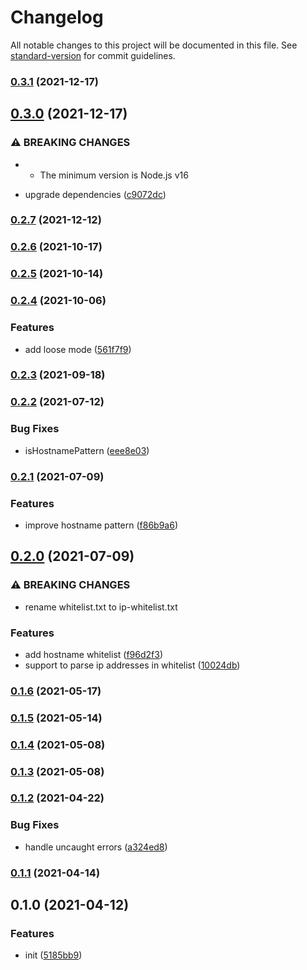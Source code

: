 # Changelog

All notable changes to this project will be documented in this file. See [standard-version](https://github.com/conventional-changelog/standard-version) for commit guidelines.

### [0.3.1](https://github.com/BlackGlory/fcdns/compare/v0.3.0...v0.3.1) (2021-12-17)

## [0.3.0](https://github.com/BlackGlory/fcdns/compare/v0.2.7...v0.3.0) (2021-12-17)


### ⚠ BREAKING CHANGES

* - The minimum version is Node.js v16

* upgrade dependencies ([c9072dc](https://github.com/BlackGlory/fcdns/commit/c9072dc80e8f6867aca7f0a9d05abec154195f21))

### [0.2.7](https://github.com/BlackGlory/fcdns/compare/v0.2.6...v0.2.7) (2021-12-12)

### [0.2.6](https://github.com/BlackGlory/fcdns/compare/v0.2.5...v0.2.6) (2021-10-17)

### [0.2.5](https://github.com/BlackGlory/fcdns/compare/v0.2.4...v0.2.5) (2021-10-14)

### [0.2.4](https://github.com/BlackGlory/fcdns/compare/v0.2.3...v0.2.4) (2021-10-06)


### Features

* add loose mode ([561f7f9](https://github.com/BlackGlory/fcdns/commit/561f7f9181a5bd76e5093ed5e7fc65daadd4702d))

### [0.2.3](https://github.com/BlackGlory/fcdns/compare/v0.2.2...v0.2.3) (2021-09-18)

### [0.2.2](https://github.com/BlackGlory/fcdns/compare/v0.2.1...v0.2.2) (2021-07-12)


### Bug Fixes

* isHostnamePattern ([eee8e03](https://github.com/BlackGlory/fcdns/commit/eee8e03703e4cac962db6b2d05965f877051c30b))

### [0.2.1](https://github.com/BlackGlory/fcdns/compare/v0.2.0...v0.2.1) (2021-07-09)


### Features

* improve hostname pattern ([f86b9a6](https://github.com/BlackGlory/fcdns/commit/f86b9a64c92160dc5995fa1dc77e0a1f2c1daa3d))

## [0.2.0](https://github.com/BlackGlory/fcdns/compare/v0.1.6...v0.2.0) (2021-07-09)


### ⚠ BREAKING CHANGES

* rename whitelist.txt to ip-whitelist.txt

### Features

* add hostname whitelist ([f96d2f3](https://github.com/BlackGlory/fcdns/commit/f96d2f38daf1506e168d7e380b09edad87165d06))
* support to parse ip addresses in whitelist ([10024db](https://github.com/BlackGlory/fcdns/commit/10024db45acb5201f67ecc64a7e2cf54ade396b4))

### [0.1.6](https://github.com/BlackGlory/fcdns/compare/v0.1.5...v0.1.6) (2021-05-17)

### [0.1.5](https://github.com/BlackGlory/fcdns/compare/v0.1.4...v0.1.5) (2021-05-14)

### [0.1.4](https://github.com/BlackGlory/fcdns/compare/v0.1.3...v0.1.4) (2021-05-08)

### [0.1.3](https://github.com/BlackGlory/fcdns/compare/v0.1.2...v0.1.3) (2021-05-08)

### [0.1.2](https://github.com/BlackGlory/fcdns/compare/v0.1.1...v0.1.2) (2021-04-22)


### Bug Fixes

* handle uncaught errors ([a324ed8](https://github.com/BlackGlory/fcdns/commit/a324ed8241feb1aab029b5bd23d3f792bce42c58))

### [0.1.1](https://github.com/BlackGlory/fcdns/compare/v0.1.0...v0.1.1) (2021-04-14)

## 0.1.0 (2021-04-12)


### Features

* init ([5185bb9](https://github.com/BlackGlory/fcdns/commit/5185bb9103536124b15192b340bd0a91d1eb49af))
